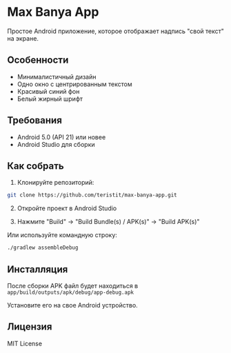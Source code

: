 # Max Banya App

Простое Android приложение, которое отображает надпись "свой текст" на экране.

## Особенности

- Минималистичный дизайн
- Одно окно с центрированным текстом
- Красивый синий фон
- Белый жирный шрифт

## Требования

- Android 5.0 (API 21) или новее
- Android Studio для сборки

## Как собрать

1. Клонируйте репозиторий:
```bash
git clone https://github.com/teristit/max-banya-app.git
```

2. Откройте проект в Android Studio

3. Нажмите "Build" -> "Build Bundle(s) / APK(s)" -> "Build APK(s)"

Или используйте командную строку:
```bash
./gradlew assembleDebug
```

## Инсталляция

После сборки APK файл будет находиться в `app/build/outputs/apk/debug/app-debug.apk`

Установите его на свое Android устройство.

## Лицензия

MIT License
